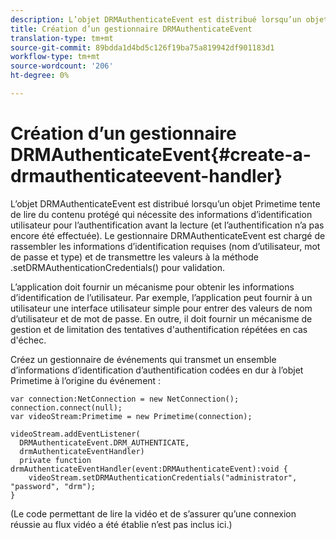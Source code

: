 ```yaml
---
description: L’objet DRMAuthenticateEvent est distribué lorsqu’un objet Primetime tente de lire du contenu protégé qui nécessite des informations d’identification utilisateur pour l’authentification avant la lecture (et l’authentification n’a pas encore été effectuée). Le gestionnaire DRMAuthenticateEvent est chargé de rassembler les informations d’identification requises (nom d’utilisateur, mot de passe et type) et de transmettre les valeurs à la méthode .setDRMAuthenticationCredentials() pour validation.
title: Création d’un gestionnaire DRMAuthenticateEvent
translation-type: tm+mt
source-git-commit: 89bdda1d4bd5c126f19ba75a819942df901183d1
workflow-type: tm+mt
source-wordcount: '206'
ht-degree: 0%

---
```



# Création d’un gestionnaire DRMAuthenticateEvent{#create-a-drmauthenticateevent-handler}

L’objet DRMAuthenticateEvent est distribué lorsqu’un objet Primetime tente de lire du contenu protégé qui nécessite des informations d’identification utilisateur pour l’authentification avant la lecture (et l’authentification n’a pas encore été effectuée). Le gestionnaire DRMAuthenticateEvent est chargé de rassembler les informations d’identification requises (nom d’utilisateur, mot de passe et type) et de transmettre les valeurs à la méthode .setDRMAuthenticationCredentials() pour validation.

L’application doit fournir un mécanisme pour obtenir les informations d’identification de l’utilisateur. Par exemple, l’application peut fournir à un utilisateur une interface utilisateur simple pour entrer des valeurs de nom d’utilisateur et de mot de passe. En outre, il doit fournir un mécanisme de gestion et de limitation des tentatives d&#39;authentification répétées en cas d&#39;échec.

Créez un gestionnaire de événements qui transmet un ensemble d’informations d’identification d’authentification codées en dur à l’objet Primetime à l’origine du événement :

```
var connection:NetConnection = new NetConnection();  
connection.connect(null);  
var videoStream:Primetime = new Primetime(connection);  
 
videoStream.addEventListener( 
  DRMAuthenticateEvent.DRM_AUTHENTICATE,  
  drmAuthenticateEventHandler)  
  private function drmAuthenticateEventHandler(event:DRMAuthenticateEvent):void {  
    videoStream.setDRMAuthenticationCredentials("administrator", "password", "drm");  
} 
```

(Le code permettant de lire la vidéo et de s’assurer qu’une connexion réussie au flux vidéo a été établie n’est pas inclus ici.)

